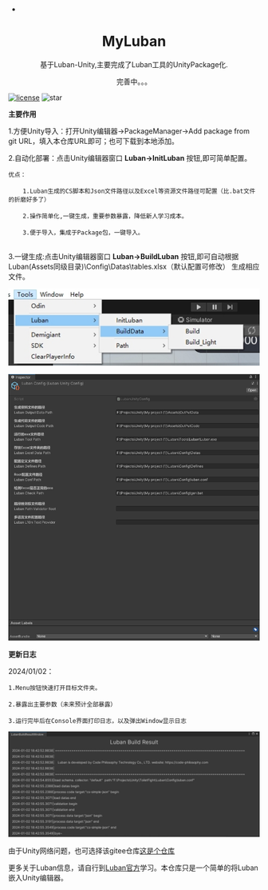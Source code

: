 +
<h1 align="center">
    MyLuban
</h1> 

<p align="center">基于Luban-Unity,主要完成了Luban工具的UnityPackage化.
  
<p align="center">完善中。。。

[![license](http://img.shields.io/badge/license-MIT-blue.svg?style=flat-square)](https://opensource.org/licenses/MIT) ![star](https://img.shields.io/github/stars/SaberArtoriaFan/myluban?style=flat-square)

**主要作用**

1.方便Unity导入：打开Unity编辑器->PackageManager->Add package from git URL，填入本仓库URL即可；也可下载到本地添加。

2.自动化部署：点击Unity编辑器窗口 **Luban->InitLuban** 按钮,即可简单配置。

```
优点：

    1.Luban生成的CS脚本和Json文件路径以及Excel等资源文件路径可配置（比.bat文件的折磨好多了）

    2.操作简单化,一键生成，重要参数暴露，降低新人学习成本。

    3.便于导入，集成于Package包，一键导入。
    
```
3.一键生成:点击Unity编辑器窗口 **Luban->BuildLuban** 按钮,即可自动根据 Luban(Assets同级目录)\Config\Datas\tables.xlsx（默认配置可修改） 生成相应文件。

![Image](https://github.com/SaberArtoriaFan/pictures/blob/main/20240102-184747.jpg)

![Image](https://github.com/SaberArtoriaFan/pictures/blob/main/20231207-185623.jpg)

**更新日志**

2024/01/02：

    1.Menu按钮快速打开目标文件夹。
    
    2.暴露出主要参数（未来预计全部暴露）

    3.运行完毕后在Console界面打印日志，以及弹出Window显示日志

![Image](https://github.com/SaberArtoriaFan/pictures/blob/main/20240102-184330.jpg)

由于Unity网络问题，也可选择该gitee仓库[这是个仓库](https://gitee.com/Suzibuyi/my-luban)

更多关于Luban信息，请自行到[Luban官方](https://github.com/focus-creative-games/luban)学习。本仓库只是一个简单的将Luban嵌入Unity编辑器。
